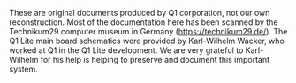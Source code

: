 These are original documents produced by Q1 corporation, not our own reconstruction. Most of the documentation here has been scanned by the Technikum29 computer museum in Germany (<a href="https://technikum29.de/">https://technikum29.de/</a>). The Q1 Lite main board schematics were provided by Karl-Wilhelm Wacker, who worked at Q1 in the Q1 Lite development. We are very grateful to Karl-Wilhelm for his help is helping to preserve and document this important system.
